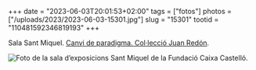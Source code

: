 +++
date = "2023-06-03T20:01:53+02:00"
tags = ["fotos"]
photos = ["/uploads/2023/2023-06-03-15301.jpg"]
slug = "15301"
tootid = "110481592346819193"
+++

Sala Sant Miquel. [Canvi de paradigma. Col·lecció Juan Redón](https://www.fundacioncajacastellon.es/cambio-de-paradigma-coleccion-juan-redon/).

<img alt="Foto de la sala d’exposicions Sant Miquel de la Fundació Caixa Castelló." src="/uploads/2023/2023-06-03-15301.jpg">

